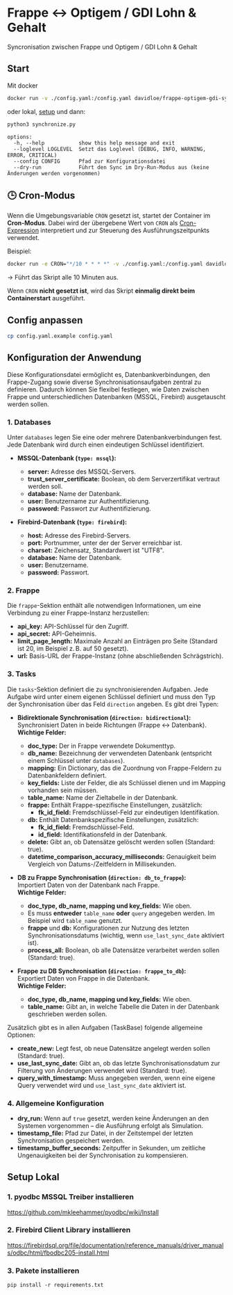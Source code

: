 # Frappe ↔️ Optigem / GDI Lohn & Gehalt

Syncronisation zwischen Frappe und Optigem / GDI Lohn & Gehalt

## Start

Mit docker

```bash
docker run -v ./config.yaml:/config.yaml davidloe/frappe-optigem-gdi-sync --config /config.yaml
```

oder lokal, [setup](#setup-local) und dann:

```bash
python3 synchronize.py
```

```
options:
  -h, --help           show this help message and exit
  --loglevel LOGLEVEL  Setzt das Loglevel (DEBUG, INFO, WARNING, ERROR, CRITICAL)
  --config CONFIG      Pfad zur Konfigurationsdatei
  --dry-run            Führt den Sync im Dry-Run-Modus aus (keine Änderungen werden vorgenommen)
```

## 🕒 Cron-Modus

Wenn die Umgebungsvariable `CRON` gesetzt ist, startet der Container im **Cron-Modus**.
Dabei wird der übergebene Wert von `CRON` als [Cron-Expression](https://crontab.guru/) interpretiert und zur Steuerung des Ausführungszeitpunkts verwendet.

Beispiel:

```bash
docker run -e CRON="*/10 * * * *" -v ./config.yaml:/config.yaml davidloe/frappe-optigem-gdi-sync --config /config.yaml
```

→ Führt das Skript alle 10 Minuten aus.

Wenn `CRON` **nicht gesetzt ist**, wird das Skript **einmalig direkt beim Containerstart** ausgeführt.

## Config anpassen

```bash
cp config.yaml.example config.yaml
```

## Konfiguration der Anwendung

Diese Konfigurationsdatei ermöglicht es, Datenbankverbindungen, den Frappe-Zugang sowie diverse Synchronisationsaufgaben zentral zu definieren. Dadurch können Sie flexibel festlegen, wie Daten zwischen Frappe und unterschiedlichen Datenbanken (MSSQL, Firebird) ausgetauscht werden sollen.

### 1. Databases

Unter `databases` legen Sie eine oder mehrere Datenbankverbindungen fest. Jede Datenbank wird durch einen eindeutigen Schlüssel identifiziert.

- **MSSQL-Datenbank (`type: mssql`):**

  - **server:** Adresse des MSSQL-Servers.
  - **trust_server_certificate:** Boolean, ob dem Serverzertifikat vertraut werden soll.
  - **database:** Name der Datenbank.
  - **user:** Benutzername zur Authentifizierung.
  - **password:** Passwort zur Authentifizierung.

- **Firebird-Datenbank (`type: firebird`):**
  - **host:** Adresse des Firebird-Servers.
  - **port:** Portnummer, unter der der Server erreichbar ist.
  - **charset:** Zeichensatz, Standardwert ist "UTF8".
  - **database:** Name der Datenbank.
  - **user:** Benutzername.
  - **password:** Passwort.

### 2. Frappe

Die `frappe`-Sektion enthält alle notwendigen Informationen, um eine Verbindung zu einer Frappe-Instanz herzustellen:

- **api_key:** API-Schlüssel für den Zugriff.
- **api_secret:** API-Geheimnis.
- **limit_page_length:** Maximale Anzahl an Einträgen pro Seite (Standard ist 20, im Beispiel z. B. auf 50 gesetzt).
- **url:** Basis-URL der Frappe-Instanz (ohne abschließenden Schrägstrich).

### 3. Tasks

Die `tasks`-Sektion definiert die zu synchronisierenden Aufgaben. Jede Aufgabe wird unter einem eigenen Schlüssel definiert und muss den Typ der Synchronisation über das Feld `direction` angeben. Es gibt drei Typen:

- **Bidirektionale Synchronisation (`direction: bidirectional`):**  
  Synchronisiert Daten in beide Richtungen (Frappe ↔ Datenbank).  
  **Wichtige Felder:**

  - **doc_type:** Der in Frappe verwendete Dokumenttyp.
  - **db_name:** Bezeichnung der verwendeten Datenbank (entspricht einem Schlüssel unter `databases`).
  - **mapping:** Ein Dictionary, das die Zuordnung von Frappe-Feldern zu Datenbankfeldern definiert.
  - **key_fields:** Liste der Felder, die als Schlüssel dienen und im Mapping vorhanden sein müssen.
  - **table_name:** Name der Zieltabelle in der Datenbank.
  - **frappe:** Enthält Frappe-spezifische Einstellungen, zusätzlich:
    - **fk_id_field:** Fremdschlüssel-Feld zur eindeutigen Identifikation.
  - **db:** Enthält Datenbankspezifische Einstellungen, zusätzlich:
    - **fk_id_field:** Fremdschlüssel-Feld.
    - **id_field:** Identifikationsfeld in der Datenbank.
  - **delete:** Gibt an, ob Datensätze gelöscht werden sollen (Standard: true).
  - **datetime_comparison_accuracy_milliseconds:** Genauigkeit beim Vergleich von Datums-/Zeitfeldern in Millisekunden.

- **DB zu Frappe Synchronisation (`direction: db_to_frappe`):**  
  Importiert Daten von der Datenbank nach Frappe.  
  **Wichtige Felder:**

  - **doc_type, db_name, mapping und key_fields:** Wie oben.
  - Es muss **entweder** `table_name` **oder** `query` angegeben werden. Im Beispiel wird `table_name` genutzt.
  - **frappe** und **db:** Konfigurationen zur Nutzung des letzten Synchronisationsdatums (wichtig, wenn `use_last_sync_date` aktiviert ist).
  - **process_all:** Boolean, ob alle Datensätze verarbeitet werden sollen (Standard: true).

- **Frappe zu DB Synchronisation (`direction: frappe_to_db`):**  
  Exportiert Daten von Frappe in die Datenbank.  
  **Wichtige Felder:**
  - **doc_type, db_name, mapping und key_fields:** Wie oben.
  - **table_name:** Gibt an, in welche Tabelle die Daten in der Datenbank geschrieben werden sollen.

Zusätzlich gibt es in allen Aufgaben (TaskBase) folgende allgemeine Optionen:

- **create_new:** Legt fest, ob neue Datensätze angelegt werden sollen (Standard: true).
- **use_last_sync_date:** Gibt an, ob das letzte Synchronisationsdatum zur Filterung von Änderungen verwendet wird (Standard: true).
- **query_with_timestamp:** Muss angegeben werden, wenn eine eigene Query verwendet wird und `use_last_sync_date` aktiviert ist.

### 4. Allgemeine Konfiguration

- **dry_run:** Wenn auf `true` gesetzt, werden keine Änderungen an den Systemen vorgenommen – die Ausführung erfolgt als Simulation.
- **timestamp_file:** Pfad zur Datei, in der Zeitstempel der letzten Synchronisation gespeichert werden.
- **timestamp_buffer_seconds:** Zeitpuffer in Sekunden, um zeitliche Ungenauigkeiten bei der Synchronisation zu kompensieren.

## Setup Lokal

### 1. pyodbc MSSQL Treiber installieren

https://github.com/mkleehammer/pyodbc/wiki/Install

### 2. Firebird Client Library installieren

https://firebirdsql.org/file/documentation/reference_manuals/driver_manuals/odbc/html/fbodbc205-install.html

### 3. Pakete installieren

```
pip install -r requirements.txt
```
